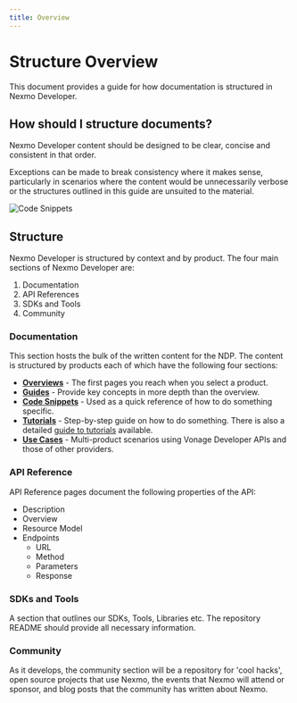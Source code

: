 ```yaml
---
title: Overview
---
```


# Structure Overview

This document provides a guide for how documentation is structured in Nexmo Developer.

## How should I structure documents?

Nexmo Developer content should be designed to be clear, concise and consistent in that order.

Exceptions can be made to break consistency where it makes sense, particularly in scenarios where the content would be unnecessarily verbose or the structures outlined in this guide are unsuited to the material.

![Code Snippets](/assets/images/contributing/structure.png)

## Structure

Nexmo Developer is structured by context and by product. The four main sections of Nexmo Developer are:

1. Documentation
2. API References
3. SDKs and Tools
4. Community

### Documentation

This section hosts the bulk of the written content for the NDP. The content is structured by products each of which have the following four sections:

  * **[Overviews](/contribute/structure/guides/overviews)** - The first pages you reach when you select a product.
  * **[Guides](/contribute/structure/guides/guides)** - Provide key concepts in more depth than the overview.
  * **[Code Snippets](/contribute/structure/guides/code-snippets)** - Used as a quick reference of how to do something specific.
  * **[Tutorials](/contribute/structure/guides/tutorials)** - Step-by-step guide on how to do something. There is also a detailed [guide to tutorials](/contribute/guides/tutorials) available.
  * **[Use Cases](/contribute/structure/guides/use-cases)** - Multi-product scenarios using Vonage Developer APIs and those of other providers.

### API Reference

API Reference pages document the following properties of the API:

- Description
- Overview
- Resource Model
- Endpoints
  - URL
  - Method
  - Parameters
  - Response

### SDKs and Tools

A section that outlines our SDKs, Tools, Libraries etc. The repository README should provide all necessary information.

### Community

As it develops, the community section will be a repository for 'cool hacks', open source projects that use Nexmo, the events that Nexmo will attend or sponsor, and blog posts that the community has written about Nexmo.
